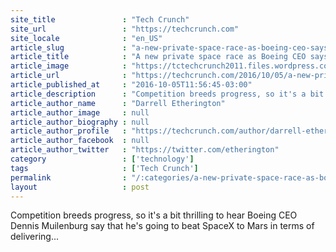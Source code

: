 ```yaml
---
site_title               : "Tech Crunch"
site_url                 : "https://techcrunch.com"
site_locale              : "en_US"
article_slug             : "a-new-private-space-race-as-boeing-ceo-says-hell-beat-spacex-to-mars"
article_title            : "A new private space race as Boeing CEO says he’ll beat SpaceX to Mars"
article_image            : "https://tctechcrunch2011.files.wordpress.com/2016/10/boeing-space.png?w=764&h=400&crop=1"
article_url              : "https://techcrunch.com/2016/10/05/a-new-private-space-race-as-boeing-ceo-says-hell-beat-spacex-to-mars/"
article_published_at     : "2016-10-05T11:56:45-03:00"
article_description      : "Competition breeds progress, so it's a bit thrilling to hear Boeing CEO Dennis Muilenburg say that he's going to beat SpaceX to Mars in terms of delivering..."
article_author_name      : "Darrell Etherington"
article_author_image     : null
article_author_biography : null
article_author_profile   : "https://techcrunch.com/author/darrell-etherington/"
article_author_facebook  : null
article_author_twitter   : "https://twitter.com/etherington"
category                 : ['technology']
tags                     : ['Tech Crunch']
permalink                : "/:categories/a-new-private-space-race-as-boeing-ceo-says-hell-beat-spacex-to-mars/"
layout                   : post
---
```


Competition breeds progress, so it's a bit thrilling to hear Boeing CEO Dennis Muilenburg say that he's going to beat SpaceX to Mars in terms of delivering...
